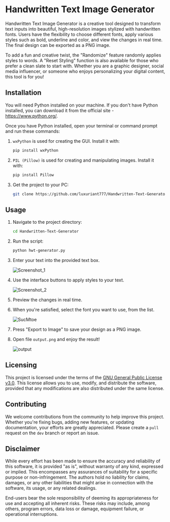 # Handwritten Text Image Generator

Handwritten Text Image Generator is a creative tool designed to transform text inputs into beautiful, high-resolution
images stylized with handwritten fonts. Users have the flexibility to choose different fonts, apply various styles such
as bold, underline and color, and view the changes in real time. The final design can be exported as a PNG image.

To add a fun and creative twist, the "Randomize" feature randomly applies styles to words. A "Reset Styling" function
is also available for those who prefer a clean slate to start with. Whether you are a graphic designer, social media
influencer, or someone who enjoys personalizing your digital content, this tool is for you!

## Installation
You will need Python installed on your machine. If you don't have Python installed, you can download it from the 
official site - https://www.python.org/.

Once you have Python installed, open your terminal or command prompt and run these commands:

1. `wxPython` is used for creating the GUI. Install it with:

    ```bash
    pip install wxPython
    ```
2. `PIL (Pillow)` is used for creating and manipulating images. Install it with:
    
    ```bash
    pip install Pillow
    ```

3. Get the project to your PC:
    ```bash
    git clone https://github.com/luxuriant777/Handwritten-Text-Generator
    ```

## Usage
1. Navigate to the project directory:
    ```bash
    cd Handwritten-Text-Generator
    ```
2. Run the script:
   ```bash
   python hwt-generator.py
   ```
3. Enter your text into the provided text box.

   ![Screenshot_1](https://github.com/luxuriant777/Handwritten-Text-Generator/assets/20545475/e593b215-a623-4e74-8bb7-debd0802ca0b)

4. Use the interface buttons to apply styles to your text.

   ![Screenshot_2](https://github.com/luxuriant777/Handwritten-Text-Generator/assets/20545475/e2835bad-3ed0-4f26-9e06-f94ab13d7012)

5. Preview the changes in real time.
6. When you're satisfied, select the font you want to use, from the list.

   ![SucMtoe](https://github.com/luxuriant777/Handwritten-Text-Generator/assets/20545475/7319ac2f-7717-4328-b653-7edc16e8f341)

7. Press "Export to Image" to save your design as a PNG image.
8. Open file `output.png` and enjoy the result!

   ![output](https://github.com/luxuriant777/Handwritten-Text-Generator/assets/20545475/711d125e-9297-45dc-a269-9177066c21e0)

## Licensing
This project is licensed under the terms of the [GNU General Public License v3.0](https://www.gnu.org/licenses/gpl-3.0.en.html).
This license allows you to use, modify, and distribute the software, provided that any modifications
are also distributed under the same license.

## Contributing
We welcome contributions from the community to help improve this project. Whether you're fixing bugs, adding
new features, or updating documentation, your efforts are greatly appreciated. Please create a `pull` request 
on the `dev` branch or report an issue.

## Disclaimer
While every effort has been made to ensure the accuracy and reliability of this software, it is provided "as is",
without warranty of any kind, expressed or implied. This encompasses any assurances of suitability for a
specific purpose or non-infringement. The authors hold no liability for claims, damages, or any other liabilities
that might arise in connection with the software, its usage, or any related dealings.

End-users bear the sole responsibility of deeming its appropriateness for use and accepting all inherent risks. 
These risks may include, among others, program errors, data loss or damage, equipment failure, or operational 
interruptions.
